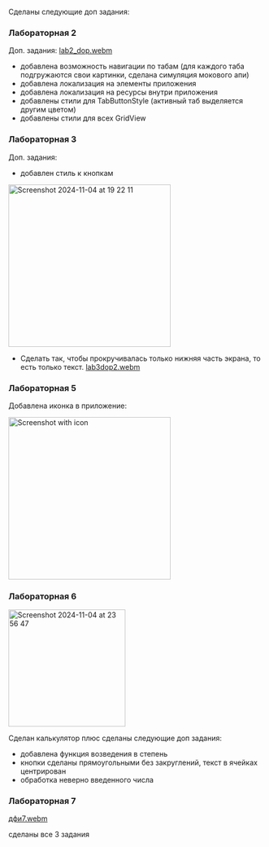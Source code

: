 Сделаны следующие доп задания:

### Лабораторная 2
Доп. задания:
[lab2_dop.webm](https://github.com/user-attachments/assets/77029e59-d719-4a8d-bb5a-dafdfc0c4d3b)

- добавлена возможность навигации по табам (для каждого таба подгружаются свои картинки, сделана симуляция мокового апи)
- добавлена локализация на элементы приложения
- добавлена локализация на ресурсы внутри приложения
- добавлены стили для TabButtonStyle (активный таб выделяется другим цветом)
- добавлены стили для всех GridView

### Лабораторная 3

Доп. задания:
  - добавлен стиль к кнопкам

<img width="319" alt="Screenshot 2024-11-04 at 19 22 11" src="https://github.com/user-attachments/assets/0d322ea6-2338-4651-bff5-268a9ec6c28f">

  - Сделать так, чтобы прокручивалась только нижняя часть экрана, то есть только текст.
[lab3dop2.webm](https://github.com/user-attachments/assets/445d9bbe-d893-4817-bf0a-3cb96dc8cb71)

### Лабораторная 5 
Добавлена иконка в приложение:

<img width="319" alt="Screenshot with icon" src="https://github.com/user-attachments/assets/9740aa7b-9254-4741-802f-46d3538c9912">

### Лабораторная 6
<img width="230" alt="Screenshot 2024-11-04 at 23 56 47" src="https://github.com/user-attachments/assets/436ee2e4-5930-45f7-b63d-729dc36d850e">

Сделан калькулятор плюс сделаны следующие доп задания:

- добавлена функция возведения в степень
- кнопки сделаны прямоугольными без закруглений, текст в ячейках центрирован
- обработка неверно введенного числа


### Лабораторная 7 

[дфи7.webm](https://github.com/user-attachments/assets/d7212f46-3f99-49a2-8229-536c3fe329b2)

сделаны все 3 задания





